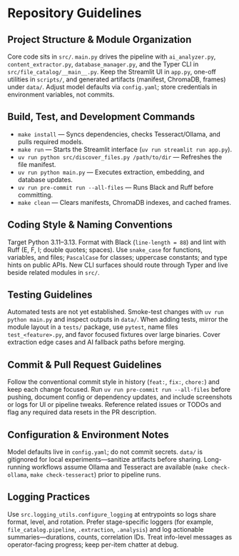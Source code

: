 # Repository Guidelines

## Project Structure & Module Organization

Core code sits in `src/`. `main.py` drives the pipeline with `ai_analyzer.py`,
`content_extractor.py`, `database_manager.py`, and the Typer CLI in
`src/file_catalog/__main__.py`. Keep the Streamlit UI in `app.py`, one-off
utilities in `scripts/`, and generated artifacts (manifest, ChromaDB, frames)
under `data/`. Adjust model defaults via `config.yaml`; store credentials in
environment variables, not commits.

## Build, Test, and Development Commands

- `make install` — Syncs dependencies, checks Tesseract/Ollama, and pulls
  required models.
- `make run` — Starts the Streamlit interface (`uv run streamlit run app.py`).
- `uv run python src/discover_files.py /path/to/dir` — Refreshes the file
  manifest.
- `uv run python main.py` — Executes extraction, embedding, and database
  updates.
- `uv run pre-commit run --all-files` — Runs Black and Ruff before committing.
- `make clean` — Clears manifests, ChromaDB indexes, and cached frames.

## Coding Style & Naming Conventions

Target Python 3.11–3.13. Format with Black (`line-length = 88`) and lint with
Ruff (E, F, I; double quotes; spaces). Use `snake_case` for functions,
variables, and files; `PascalCase` for classes; uppercase constants; and type
hints on public APIs. New CLI surfaces should route through Typer and live
beside related modules in `src/`.

## Testing Guidelines

Automated tests are not yet established. Smoke-test changes with
`uv run python main.py` and inspect outputs in `data/`. When adding tests,
mirror the module layout in a `tests/` package, use `pytest`, name files
`test_<feature>.py`, and favor focused fixtures over large binaries. Cover
extraction edge cases and AI fallback paths before merging.

## Commit & Pull Request Guidelines

Follow the conventional commit style in history (`feat:`, `fix:`, `chore:`) and
keep each change focused. Run `uv run pre-commit run --all-files` before
pushing, document config or dependency updates, and include screenshots or logs
for UI or pipeline tweaks. Reference related issues or TODOs and flag any
required data resets in the PR description.

## Configuration & Environment Notes

Model defaults live in `config.yaml`; do not commit secrets. `data/` is
gitignored for local experiments—sanitize artifacts before sharing. Long-running
workflows assume Ollama and Tesseract are available (`make check-ollama`,
`make check-tesseract`) prior to pipeline runs.

## Logging Practices

Use `src.logging_utils.configure_logging` at entrypoints so logs share format,
level, and rotation. Prefer stage-specific loggers (for example,
`file_catalog.pipeline`, `.extraction`, `.analysis`) and log actionable
summaries—durations, counts, correlation IDs. Treat info-level messages as
operator-facing progress; keep per-item chatter at debug.
